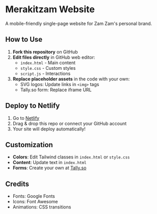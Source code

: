 # Merakitzam Website

A mobile-friendly single-page website for Zam Zam's personal brand.

## How to Use
1. **Fork this repository** on GitHub
2. **Edit files directly** in GitHub web editor:
   - `index.html` - Main content
   - `style.css` - Custom styles
   - `script.js` - Interactions
3. **Replace placeholder assets** in the code with your own:
   - SVG logos: Update links in `<img>` tags
   - Tally.so form: Replace iframe URL

## Deploy to Netlify
1. Go to [Netlify](https://app.netlify.com)
2. Drag & drop this repo or connect your GitHub account
3. Your site will deploy automatically!

## Customization
- **Colors**: Edit Tailwind classes in `index.html` or `style.css`
- **Content**: Update text in `index.html`
- **Forms**: Create your own at [Tally.so](https://tally.so)

## Credits
- Fonts: Google Fonts
- Icons: Font Awesome
- Animations: CSS transitions
